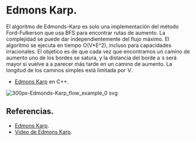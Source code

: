 # Edmons Karp.

El algoritmo de Edmonds-Karp es solo una implementación del método Ford-Fulkerson que usa BFS para encontrar rutas de aumento.
La complejidad se puede dar independientemente del flujo máximo. El algoritmo se ejecuta en tiempo  O(V*E^2), incluso para capacidades irracionales. 
El objetico es de que cada vez que encontramos un camino de aumento uno de los bordes se satura, y la distancia del borde a  s será mayor si vuelve a a
parecer más tarde en un camino de aumento. La longitud de los caminos simples está limitada por  V .
* [Edmons Karp](https://github.com/Lutyvr02/Algoritmica/blob/main/Contenidos/Teoria%20de%20grafos/Edmons%20karp/edmos.cpp) en C++.

![300px-Edmonds-Karp_flow_example_0 svg](https://user-images.githubusercontent.com/101956531/199821200-91bea6de-cf64-4e4d-a3c5-61fcb44b0d67.png)

## Referencias. 

* [Edmons Karp](https://www.geeksforgeeks.org/binary-search/).
* [Video de Edmons Karp](https://www.youtube.com/watch?v=RppuJYwlcI8).
